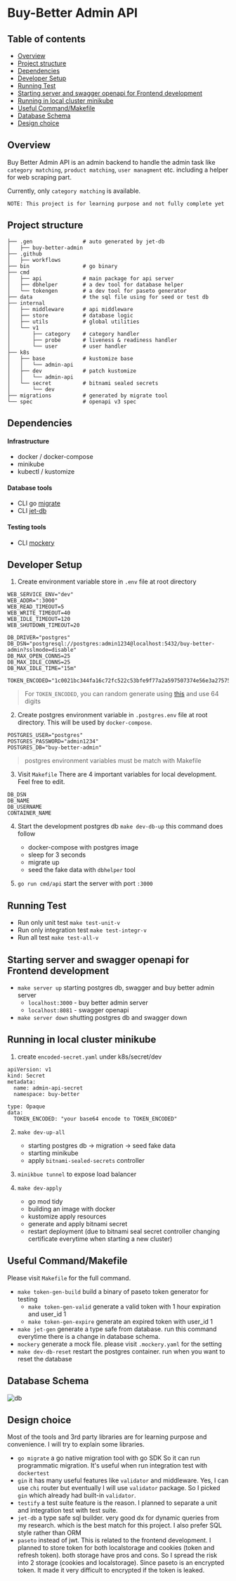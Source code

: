 # Buy-Better Admin API
## Table of contents
- [Overview](#overview)
- [Project structure](#project-structure)
- [Dependencies](#dependencies)
- [Developer Setup](#developer-setup)
- [Running Test](#running-test)
- [Starting server and swagger openapi for Frontend development](#starting-server-and-swagger-openapi-for-frontend-development)
- [Running in local cluster minikube](#running-in-local-cluster-minikube)
- [Useful Command/Makefile](#useful-commandmakefile)
- [Database Schema](#database-schema)
- [Design choice](#design-choice)

## Overview
Buy Better Admin API is an admin backend to handle the admin task like `category matching`, `product matching`, 
`user managment` etc. including a helper for web scraping part.

Currently, only `category matching` is available.

`NOTE: This project is for learning purpose and not fully complete yet`

## Project structure
```
├── .gen                # auto generated by jet-db
│   ├── buy-better-admin
├── .github
│   ├── workflows
├── bin                 # go binary
├── cmd
│   ├── api             # main package for api server
│   ├── dbhelper        # a dev tool for database helper 
│   └── tokengen        # a dev tool for paseto generator
├── data                # the sql file using for seed or test db
├── internal
│   ├── middleware      # api middleware
│   ├── store           # database logic
│   ├── utils           # global utilities
│   └── v1
│       ├── category    # category handler
│       ├── probe       # liveness & readiness handler
│       └── user        # user handler
├── k8s
│   ├── base            # kustomize base
│   │   └── admin-api
│   ├── dev             # patch kustomize
│   │   └── admin-api
│   └── secret          # bitnami sealed secrets
│       └── dev
├── migrations          # generated by migrate tool
└── spec                # openapi v3 spec
```

## Dependencies
#### Infrastructure
- docker / docker-compose
- minikube
- kubectl / kustomize
#### Database tools
- CLI go [migrate](https://github.com/golang-migrate/migrate/tree/master/cmd/migrate)
- CLI [jet-db](https://github.com/go-jet/jet?tab=readme-ov-file#installation)
#### Testing tools
- CLI [mockery](https://vektra.github.io/mockery/latest/installation/)

## Developer Setup
1. Create environment variable store in `.env` file at root directory
```
WEB_SERVICE_ENV="dev"
WEB_ADDR=":3000"
WEB_READ_TIMEOUT=5
WEB_WRITE_TIMEOUT=40
WEB_IDLE_TIMEOUT=120
WEB_SHUTDOWN_TIMEOUT=20

DB_DRIVER="postgres"
DB_DSN="postgresql://postgres:admin1234@localhost:5432/buy-better-admin?sslmode=disable"
DB_MAX_OPEN_CONNS=25
DB_MAX_IDLE_CONNS=25
DB_MAX_IDLE_TIME="15m"

TOKEN_ENCODED="1c0021bc344fa16c72fc522c53bfe9f77a2a597507374e56e3a275759c4c1562"
```
> For `TOKEN_ENCODED`, you can random generate using [this](https://www.browserling.com/tools/random-hex) and use 64 digits

2. Create postgres environment variable in `.postgres.env` file at root directory. This will be used by `docker-compose`. 

```
POSTGRES_USER="postgres"
POSTGRES_PASSWORD="admin1234"
POSTGRES_DB="buy-better-admin"
```
> postgres environment variables must be match with Makefile

3. Visit `Makefile` There are 4 important variables for local development. Feel free to edit. 
```
DB_DSN
DB_NAME
DB_USERNAME
CONTAINER_NAME		
```

4. Start the development postgres db `make dev-db-up` this command does follow 
   * docker-compose with postgres image
   * sleep for 3 seconds
   * migrate up
   * seed the fake data with `dbhelper` tool

5. `go run cmd/api` start the server with port `:3000`

## Running Test
- Run only unit test `make test-unit-v`
- Run only integration test `make test-integr-v`
- Run all test `make test-all-v`

## Starting server and swagger openapi for Frontend development

- `make server up` starting postgres db, swagger and buy better admin server
  * `localhost:3000` - buy better admin server
  * `localhost:8081` - swagger openapi
- `make server down` shutting postgres db and swagger down

## Running in local cluster minikube
1.  create `encoded-secret.yaml` under k8s/secret/dev
```
apiVersion: v1
kind: Secret
metadata:
  name: admin-api-secret
  namespace: buy-better

type: Opaque
data:
  TOKEN_ENCODED: "your base64 encode to TOKEN_ENCODED"
```
2. `make dev-up-all`
    * starting postgres db -> migration -> seed fake data
    * starting minikube 
    * apply `bitnami-sealed-secrets` controller

3. `minikbue tunnel` to expose load balancer
4. `make dev-apply`
    * go mod tidy
    * building an image with docker
    * kustomize apply resources
    * generate and apply bitnami secret
    * restart deployment (due to bitnami seal secret controller changing certificate everytime when starting a new cluster)
     
## Useful Command/Makefile

Please visit `Makefile` for the full command.
- `make token-gen-build` build a binary of paseto token generator for testing
   * `make token-gen-valid` generate a valid token with 1 hour expiration and user_id 1
   * `make token-gen-expire` generate an expired token with user_id 1
- `make jet-gen` generate a type safe from database. run this command everytime there is a change in database schema.
- `mockery` generate a mock file. please visit `.mockery.yaml` for the setting
- `make dev-db-reset` restart the postgres container. run when you want to reset the database

## Database Schema

![db](https://github.com/opplieam/bb-admin-api/blob/main/Buy-Better-Admin.png?raw=true)

## Design choice

Most of the tools and 3rd party libraries are for learning purpose and convenience. I will try to explain some libraries.

- `go migrate` a go native migration tool with go SDK So it can run programmatic migration. 
It's useful when run integration test with `dockertest` 
- `gin` it has many useful features like `validator` and middleware. Yes, I can use `chi` router but eventually I will
use `validator` package. So I picked `gin` which already had built-in `validator`.
- `testify` a test suite feature is the reason. I planned to separate a unit and integration test with test suite.
- `jet-db` a type safe sql builder. very good dx for dynamic queries from my research.
which is the best match for this project. I also prefer SQL style rather than ORM
- `paseto` instead of jwt. This is related to the frontend development. I planned to store token for both localstorage
and cookies (token and refresh token). both storage have pros and cons. So I spread the risk into 2 storage 
(cookies and localstorage). Since paseto is an encrypted token. It made it very difficult to encrypted 
if the token is leaked.